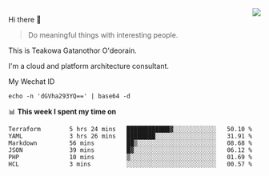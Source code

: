 <img align="right" src="https://github-readme-stats.vercel.app/api?username=Teakowa&show_icons=true&icon_color=2f80ed&text_color=718096&bg_color=ffffff&hide_title=true" />

Hi there 👋

> Do meaningful things with interesting people.

This is Teakowa Gatanothor O'deorain.

I'm a cloud and platform architecture consultant.

My Wechat ID

```
echo -n 'dGVha293YQ==' | base64 -d
```

📊 **This week I spent my time on**
<!--START_SECTION:waka-->

```text
Terraform        5 hrs 24 mins   ████████████▓░░░░░░░░░░░░   50.10 %
YAML             3 hrs 26 mins   ████████░░░░░░░░░░░░░░░░░   31.91 %
Markdown         56 mins         ██▒░░░░░░░░░░░░░░░░░░░░░░   08.68 %
JSON             39 mins         █▓░░░░░░░░░░░░░░░░░░░░░░░   06.12 %
PHP              10 mins         ▒░░░░░░░░░░░░░░░░░░░░░░░░   01.69 %
HCL              3 mins          ░░░░░░░░░░░░░░░░░░░░░░░░░   00.57 %
```

<!--END_SECTION:waka-->
